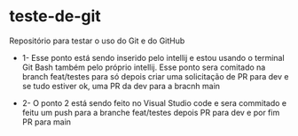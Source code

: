 # teste-de-git
Repositório para testar o uso do Git e do GitHub

* 1- Esse ponto está sendo inserido pelo intellij e estou usando o terminal Git Bash também pelo próprio intellij. Esse ponto sera comitado na branch feat/testes para só depois criar uma solicitação de PR para dev e se tudo estiver ok, uma PR da dev para a bracnh main  

* 2- O ponto 2 está sendo feito no Visual Studio code e sera commitado e feitu um push para a branche feat/testes depois PR para dev e por fim PR para main